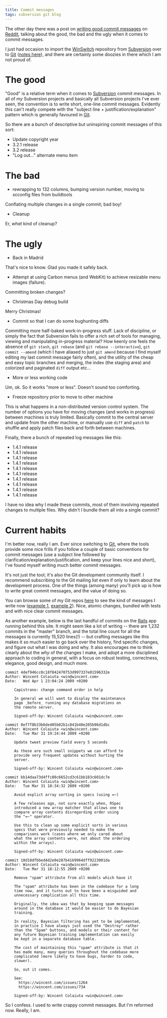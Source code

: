 ```yaml
---
title: Commit messages
tags: subversion git blog
---
```


The other day there was a post on [writing good commit messages](http://lbrandy.com/blog/2009/03/writing-better-commit-messages/) on [Reddit](http://www.reddit.com/r/programming/), talking about the good, the bad and the ugly when it comes to commit messages.

I just had occasion to import the [WinSwitch](/wiki/WinSwitch) repository from [Subversion](/wiki/Subversion) over to [Git](/wiki/Git) ([notes here](/wiki/Migrating_the_WinSwitch_repository_from_Subversion_to_Git)), and there are certainly some doozies in there which I am not proud of.

# The good

"Good" is a relative term when it comes to [Subversion](/wiki/Subversion) commit messages. In all of _my_ Subversion projects and basically all Subversion projects I've ever seen, the convention is to write short, one-line commit messages. Evidently this can't really compete with the "subject line + justification/explanation" pattern which is generally favoured in [Git](/wiki/Git).

So there are a bunch of descriptive but uninspiring commit messages of this sort:

-   Update copyright year
-   3.2.1 release
-   3.2 release
-   "Log out..." alternate menu item

# The bad

-   rewrapping to 132 columns, bumping version number, moving to xcconfig files from buildtools

Conflating multiple changes in a single commit; bad boy!

-   Cleanup

Er, _what_ kind of cleanup?

# The ugly

-   Back in Madrid

That's nice to know. Glad you made it safely back.

-   Attempt at using Carbon menus (and WebKit) to achieve resizable menu images (failure).

Committing broken changes?

-   Christmas Day debug build

Merry Christmas!

-   Commit so that I can do some bughunting diffs

Committing more half-baked work-in-progress stuff. Lack of discipline, or simply the fact that Subversion fails to offer a rich set of tools for managing, viewing and manipulating in-progress material? How keenly one feels the absence of `git stash`, `git rebase` (and `git rebase --interactive`), `git commit --amend` (which I have aliased to just `git amend` because I find myself editing my last commit message fairly often), and the utility of the cheap and easy topic branches and merging, the index (the staging area) and colorized and paginated `diff` output etc...

-   More or less working code

Um, ok. So it works "more or less". Doesn't sound too comforting.

-   Freeze repository prior to move to other machine

This is what happens in a non-distributed version control system. The number of options you have for moving changes (and works in progress) between machines is truly limited. Basically commit to the central server and update from the other machine, or manually use `diff` and `patch` to shuffle and apply patch files back and forth between machines.

Finally, there a bunch of repeated log messages like this:

-   1.4.1 release
-   1.4.1 release
-   1.4.1 release
-   1.4.1 release
-   1.4.1 release
-   1.4.1 release
-   1.4.1 release
-   1.4.1 release
-   1.4.1 release
-   1.4.1 release

I have no idea why I made these commits, most of them involving repeated changes to multiple files. Why didn't I bundle them all into a single commit?

# Current habits

I'm better now, really I am. Ever since switching to [Git](/wiki/Git), where the tools provide some nice frills if you follow a couple of basic conventions for commit messages (use a subject line followed by clarification/explanation/justification, and keep your lines nice and short), I've found myself writing much better commit messages.

It's not just the tool; it's also the Git development community itself. I recommend subscribing to the Git mailing list even if only to learn about the development process. One of the things (among many) you'll pick up is how to write great commit messages, and the value of doing so.

You can browse some of my Git repos [here](http://git.wincent.com/) to see the kind of messages I write now ([example 1](http://git.wincent.com/wikitext.git?a=commitdiff;h=e7f856d82e7bfbfc616df73b00e857e8a5c0024e), [example 2](http://git.wincent.com/wikitext.git?a=commitdiff;h=8003f54c9481ed7f0717f4069fd042b217e80a88)). Nice, atomic changes, bundled with tests and with nice clear commit messages.

As another example, below is the last handful of commits on the [Rails](/wiki/Rails) app running behind this site. It might seem like a lot of writing -- there are 1,232 commits in the "master" branch, and the total line count for all the messages is currently 15,520 lines(!) -- but crafting messages like this makes it so much easier to go back over the history, find specific changes, and figure out what I was doing and why. It also encourages me to think clearly about the _why_ of the changes I make, and adopt a more disciplined approach to coding in general, with a focus on robust testing, correctness, elegance, good design, and much more.

    commit 4def946cc0c18f842470753d997337e01596332e
    Author: Wincent Colaiuta <win@wincent.com>
    Date:   Wed Apr 1 23:04:24 2009 +0200

        Capistrano: change command order in help

        In general we will want to display the maintenance
        page _before_ running any database migrations on
        the remote server.

        Signed-off-by: Wincent Colaiuta <win@wincent.com>

    commit 0ef7f8b33b6de405b02b1c841b40e205b96d1dbc
    Author: Wincent Colaiuta <win@wincent.com>
    Date:   Tue Mar 31 19:24:44 2009 +0200

        Update tweet preview field every 5 seconds

        As these are such small snippets we can afford to
        provide very frequent updates without hurting the
        server.

        Signed-off-by: Wincent Colaiuta <win@wincent.com>

    commit bb14daa73d4ffc80c6652cd3c61bb183c601dc7e
    Author: Wincent Colaiuta <win@wincent.com>
    Date:   Tue Mar 31 18:34:32 2009 +0200

        Avoid explict array sorting in specs (using =~)

        A few releases ago, not sure exactly when, RSpec
        introduced a new array matcher that allows one to
        compare array contents disregarding order using
        the "=~" operator.

        Use this to clean up some explicit sorts in various
        specs that were previously needed to make the
        comparisons work (cases where we only cared about
        what the array contents were, not about the ordering
        within the arrays).

        Signed-off-by: Wincent Colaiuta <win@wincent.com>

    commit 10d18dfbbed4d2e0e287b4169964dff9223001da
    Author: Wincent Colaiuta <win@wincent.com>
    Date:   Tue Mar 31 18:12:55 2009 +0200

        Remove "spam" attribute from all models which have it

        The "spam" attribute has been in the codebase for a long
        time now, and it turns out to have been a misguided and
        unnecessary complication all this time.

        Originally, the idea was that by keeping spam messages
        around in the database it would be easier to do Bayesian
        training.

        In reality, Bayesian filtering has yet to be implemented,
        in practice I have always just used the "Destroy" rather
        than the "Spam" buttons, and models or their content for
        any future Bayesian training implementation can easily
        be kept in a separate database table.

        The cost of maintaining this "spam" attribute is that it
        has made many, many queries throughout the codebase more
        complicated (more likely to have bugs, harder to code,
        slower).

        So, out it comes.

        See:
          https://wincent.com/issues/1264
          https://wincent.com/issues/734

        Signed-off-by: Wincent Colaiuta <win@wincent.com>

So I confess. I used to write crappy commit messages. But I'm reformed now. Really, I am.

